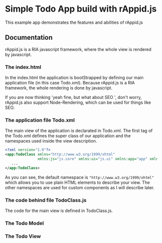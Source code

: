 # Simple Todo App build with rAppid.js

This example app demonstrates the features and abilities of rAppid.js

## Documentation

rAppid.js is a RIA javascript framework, where the whole view is rendered by javascript.

### The index.html

In the index.html the application is bootStrapped by defining our main application file 
(in this case Todo.xml). Because rAppid.js is a RIA framework, the whole rendering is done by javascript.

If you are now thinking 'yeah fine, but what about SEO ', don't worry, rAppid.js also support Node-Rendering, which can be used for things like SEO.

### The application file Todo.xml

The main view of the application is declarated in Todo.xml. The first tag of the Todo.xml defines the super class of our application and the namespaces used inside the view description. 

```xml
<?xml version="1.0"?>
<app:TodoClass xmlns="http://www.w3.org/1999/xhtml"
               xmlns:js="js.core" xmlns:ui="js.ui" xmlns:app="app" xmlns:view="app.view" xmlns:conf="js.conf">
   ...
</app:TodoClass>
```
As you can see, the default namespace is `"http://www.w3.org/1999/xhtml"` which allows you to use plain HTML elements to describe your view.
The other namespaces are used for custom components as I will describe later.

### The code behind file TodoClass.js
The code for the main view is defined in TodoClass.js.



### The Todo Model


### The Todo View


